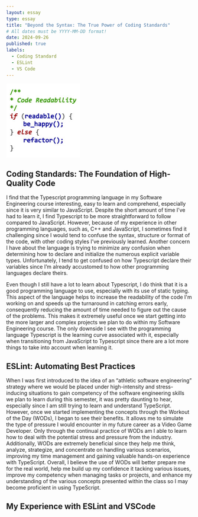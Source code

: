 ```yaml
---
layout: essay
type: essay
title: "Beyond the Syntax: The True Power of Coding Standards"
# All dates must be YYYY-MM-DD format!
date: 2024-09-26
published: true
labels:
  - Coding Standard
  - ESLint
  - VS Code
---
```


<img width="200px" class="rounded float-start pe-4" src="../img/difficulty/structure.jpg">

## Coding Standards: The Foundation of High-Quality Code

I find that the Typescript programming language in my Software Engineering course interesting, easy to learn and comprehend, especially since it is very similar to JavaScript. Despite the short amount of time I’ve had to learn it, I find Typescript to be more straightforward to follow compared to JavaScript. However, because of my experience in other programming languages, such as, C++ and JavaScript, I sometimes find it challenging since I would tend to confuse the syntax, structure or format of the code, with other coding styles I’ve previously learned. Another concern I have about the language is trying to minimize any confusion when determining how to declare and initialize the numerous explicit variable types. Unfortunately, I tend to get confused on how Typescript declare their variables since I’m already accustomed to how other programming languages declare theirs. 

Even though I still have a lot to learn about Typescript, I do think that it is a good programming language to use, especially with its use of static typing. This aspect of the language helps to increase the readability of the code I'm working on and speeds up the turnaround in catching errors early, consequently reducing the amount of time needed to figure out the cause of the problems. This makes it extremely useful once we start getting into the more larger and complex projects we plan to do within my Software Engineering course. The only downside I see with the programming language Typescript is the learning curve associated with it, especially when transitioning from JavaScript to Typescript since there are a lot more things to take into account when learning it. 



## ESLint: Automating Best Practices

When I was first introduced to the idea of an “athletic software engineering” strategy where we would be placed under high-intensity and stress-inducing situations to gain competency of the software engineering skills we plan to learn during this semester, it was pretty daunting to hear, especially since I am still trying to learn and understand TypeScript. However, once we started implementing the concepts through the Workout of the Day (WODs), I began to see their benefits. It allows me to simulate the type of pressure I would encounter in my future career as a Video Game Developer. Only through the continual practice of WODs am I able to learn how to deal with the potential stress and pressure from the industry. Additionally, WODs are extremely beneficial since they help me think, analyze, strategize, and concentrate on handling various scenarios, improving my time management and gaining valuable hands-on experience with TypeScript. Overall, I believe the use of WODs will better prepare me for the real world, help me build up my confidence it tacking various issues, improve my competency when managing tasks or projects, and enhance my understanding of the various concepts presented within the class so I may become proficient in using TypeScript.

## My Experience with ESLint and VSCode



